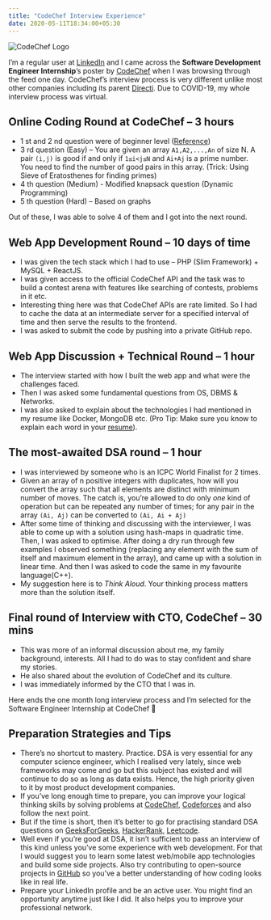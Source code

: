 ```yaml
---
title: "CodeChef Interview Experience"
date: 2020-05-11T18:34:00+05:30
---
```

![CodeChef Logo](https://cdn.clipart.email/ba093e45995da29c80b7227374bfe76e_download-hd-logo-rgb-mustach-codechef-png-transparent-png-image-_4032-1564.png)

I’m a regular user at [LinkedIn](https://linkedin.com/in/rajkumaar23) and I came across the **Software Development Engineer
Internship**’s poster by [CodeChef](https://codechef.com) when I was browsing through the feed one day.
CodeChef’s interview process is very different unlike most other companies
including its parent [Directi](Directi). Due to COVID-19, my whole interview process was virtual.


## Online Coding Round at CodeChef – 3 hours
- 1 st and 2 nd question were of beginner level ([Reference](https://www.codechef.com/problems/school/))
- 3 rd question (Easy) – You are given an array `A1,A2,...,An` of size N. A pair `(i,j)` is good if and only if `1≤i<j≤N` and `Ai+Aj` is a prime number. You need to find the number of good pairs in this array. (Trick: Using Sieve of Eratosthenes
for finding primes)
- 4 th question (Medium) - Modified knapsack question (Dynamic Programming)
- 5 th question (Hard) – Based on graphs

Out of these, I was able to solve 4 of them and I got into the next round.

## Web App Development Round – 10 days of time
- I was given the tech stack which I had to use – PHP (Slim Framework) + MySQL + ReactJS.
- I was given access to the official CodeChef API and the task was to build a contest arena with features like searching of contests, problems in it etc. 
- Interesting thing here was that CodeChef APIs are rate limited. So I had to cache the data at an intermediate server for a specified interval of time and then serve the results to the frontend.
- I was asked to submit the code by pushing into a private GitHub repo.

## Web App Discussion + Technical Round – 1 hour
- The interview started with how I built the web app and what were the
challenges faced.
- Then I was asked some fundamental questions from OS, DBMS &
Networks.
- I was also asked to explain about the technologies I had mentioned in my
resume like Docker, MongoDB etc. (Pro Tip: Make sure you know to explain
each word in your [resume](https://rajkumaar.co.in/resume)).

## The most-awaited DSA round – 1 hour
- I was interviewed by someone who is an ICPC World Finalist for 2 times.
- Given an array of n positive integers with duplicates, how will you convert the array such that all elements are distinct with minimum number of moves. The catch is, you’re allowed to do only *one* kind of operation but can be repeated any number of times; for any pair in the array `(Ai, Aj)` can be converted to `(Ai, Ai + Aj)`
- After some time of thinking and discussing with the interviewer, I was able to come up with a solution using hash-maps in quadratic time. Then, I was asked to optimise. After doing a dry run through few examples I observed something (replacing any element with the sum of itself and maximum element in the array), and came up with a solution in linear time. And then I was asked to code the same in my favourite language(C++).
- My suggestion here is to _Think Aloud_. Your thinking process matters more than the solution itself.

## Final round of Interview with CTO, CodeChef – 30 mins
- This was more of an informal discussion about me, my family background, interests. All I had to do was to stay confident and share my stories.
- He also shared about the evolution of CodeChef and its culture.
- I was immediately informed by the CTO that I was in.

Here ends the one month long interview process and I’m selected for the Software Engineer Internship at CodeChef 🎉️

## Preparation Strategies and Tips
- There’s no shortcut to mastery. Practice. DSA is very essential for any computer science engineer, which I realised very lately, since web frameworks may come and go but this subject has existed and will continue to do so as long as data exists. Hence, the high priority given to it by most product development companies.
- If you’ve long enough time to prepare, you can improve your logical thinking skills by solving problems at [CodeChef](https://codechef.com), [Codeforces](https://codeforces.com/) and also follow the next point.
- But if the time is short, then it’s better to go for practising standard DSA questions on [GeeksForGeeks](https://geeksforgeeks.org), [HackerRank](https://hackerrank.com/), [Leetcode](https://leetcode.com/).
- Well even if you’re good at DSA, it isn’t sufficient to pass an interview of this kind unless you’ve some experience with web development. For that I would suggest you to learn some latest web/mobile app technologies and build some side projects. Also try contributing to open-source projects in [GitHub](https://github.com/) so you’ve a better understanding of how coding looks like in real life.
- Prepare your LinkedIn profile and be an active user. You might find an opportunity anytime just like I did. It also helps you to improve your professional network.